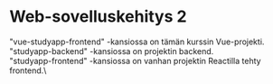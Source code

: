 # Web-sovelluskehitys 2
"vue-studyapp-frontend" -kansiossa on tämän kurssin Vue-projekti.\
"studyapp-backend" -kansiossa on projektin backend.\
"studyapp-frontend" -kansiossa on vanhan projektin Reactilla tehty frontend.\
